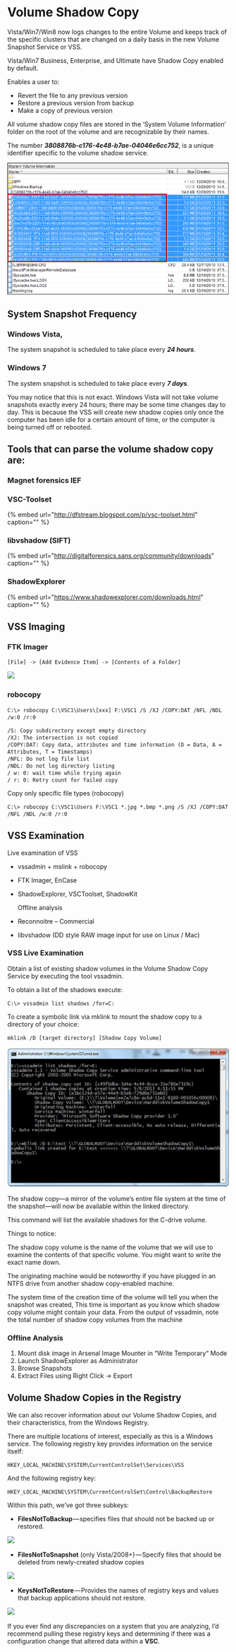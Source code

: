 # Volume Shadow Copy

Vista/Win7/Win8 now logs changes to the entire Volume and keeps track of the specific clusters that are changed on a daily basis in the new Volume Snapshot Service or VSS.

Vista/Win7 Business, Enterprise, and Ultimate have Shadow Copy enabled by default.

Enables a user to:

* Revert the file to any previous version 
* Restore a previous version from backup 
* Make a copy of previous version 

All volume shadow copy files are stored in the ‘System Volume Information’ folder on the root of the volume and are recognizable by their names.

The number _**3808876b-c176-4e48-b7ae-04046e6cc752**_, is a unique identifier specific to the volume shadow service.

![](../.gitbook/assets/vss.png)

## System Snapshot Frequency

### Windows Vista,

The system snapshot is scheduled to take place every _**24 hours**_.

### Windows 7

The system snapshot is scheduled to take place every _**7 days**_.

You may notice that this is not exact. Windows Vista will not take volume snapshots exactly every 24 hours; there may be some time changes day to day. This is because the VSS will create new shadow copies only once the computer has been idle for a certain amount of time, or the computer is being turned off or rebooted.

## Tools that can parse the volume shadow copy are:

### Magnet forensics IEF

### VSC-Toolset

{% embed url="http://dfstream.blogspot.com/p/vsc-toolset.html" caption="" %}

### libvshadow \(SIFT\)

{% embed url="http://digitalforensics.sans.org/community/downloads" caption="" %}

### ShadowExplorer

{% embed url="https://www.shadowexplorer.com/downloads.html" caption="" %}

## VSS Imaging

### FTK Imager

```text
[File] -> [Add Evidence Item] -> [Contents of a Folder]
```

![](../.gitbook/assets/vss_imaging.emf)

### robocopy

```text
C:\> robocopy C:\VSC1\Users\[xxx] F:\VSC1 /S /XJ /COPY:DAT /NFL /NDL /w:0 /r:0
```

```text
/S: Copy subdirectory except empty directory
/XJ: The intersection is not copied
/COPY:DAT: Copy data, attributes and time information (D = Data, A = Attributes, T = Timestamps)
/NFL: Do not log file list
/NDL: Do not log directory listing
/ w: 0: wait time while trying again
/ r: 0: Retry count for failed copy
```

Copy only specific file types \(robocopy\)

```text
C:\> robocopy C:\VSC1\Users F:\VSC1 *.jpg *.bmp *.png /S /XJ /COPY:DAT /NFL /NDL /w:0 /r:0
```

## VSS Examination

Live examination of VSS

* vssadmin + mslink + robocopy 
* FTK Imager, EnCase 
* ShadowExplorer, VSCToolset, ShadowKit

  Offline analysis

* Reconnoitre – Commercial
* libvshadow \(DD style RAW image input for use on Linux / Mac\)

### VSS Live Examination

Obtain a list of existing shadow volumes in the Volume Shadow Copy Service by executing the tool vssadmin.

To obtain a list of the shadows execute:

```text
C:\> vssadmin list shadows /for=C:
```

To create a symbolic link via mklink to mount the shadow copy to a directory of your choice:

```text
mklink /D [target directory] [Shadow Copy Volume]
```

![](../.gitbook/assets/vssadmin.png)

The shadow copy—a mirror of the volume’s entire file system at the time of the snapshot—will now be available within the linked directory.

This command will list the available shadows for the C-drive volume.

Things to notice:

The shadow copy volume is the name of the volume that we will use to examine the contents of that specific volume. You might want to write the exact name down.

The originating machine would be noteworthy if you have plugged in an NTFS drive from another shadow copy-enabled machine.

The system time of the creation time of the volume will tell you when the snapshot was created, This time is important as you know which shadow copy volume might contain your data. From the output of vssadmin, note the total number of shadow copy volumes from the machine

### Offline Analysis

1. Mount disk image in Arsenal Image Mounter in “Write Temporary“ Mode
2. Launch ShadowExplorer as Administrator
3. Browse Snapshots
4. Extract Files using Right Click -&gt; Export  

## Volume Shadow Copies in the Registry

We can also recover information about our Volume Shadow Copies, and their characteristics, from the Windows Registry. 

There are multiple locations of interest, especially as this is a Windows service. The following registry key provides information on the service itself:

```text
HKEY_LOCAL_MACHINE\SYSTEM\CurrentControlSet\Services\VSS
```

And the following registry key:

```text
HKEY_LOCAL_MACHINE\SYSTEM\CurrentControlSet\Control\BackupRestore
```

Within this path, we’ve got three subkeys:

* **FilesNotToBackup** — specifies files that should not be backed up or restored.

![](https://cdn-images-1.medium.com/max/800/1*h0eanKZRWGlAHpF83ngD4A.png)

* **FilesNotToSnapshot** \(only Vista/2008+\) — Specify files that should be deleted from newly-created shadow copies

![](https://cdn-images-1.medium.com/max/800/1*wgJ2jMEQiD_ITHAOACSGcg.png)

* **KeysNotToRestore** — Provides the names of registry keys and values that backup applications should not restore.

![](https://cdn-images-1.medium.com/max/800/1*5B_Ixpyn2paMOCllAY2exg.png)

If you ever find any discrepancies on a system that you are analyzing, I’d recommend pulling these registry keys and determining if there was a configuration change that altered data within a **VSC**.

